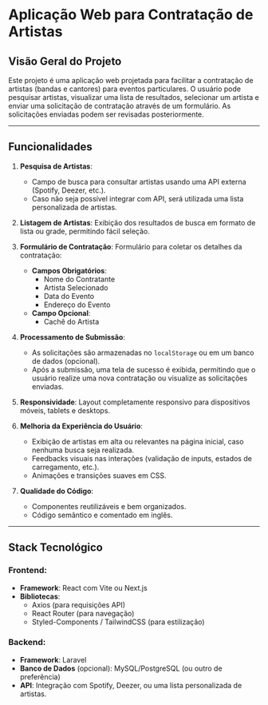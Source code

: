 # Aplicação Web para Contratação de Artistas

## Visão Geral do Projeto

Este projeto é uma aplicação web projetada para facilitar a contratação de artistas (bandas e cantores) para eventos particulares. O usuário pode pesquisar artistas, visualizar uma lista de resultados, selecionar um artista e enviar uma solicitação de contratação através de um formulário. As solicitações enviadas podem ser revisadas posteriormente.

---

## Funcionalidades

1. **Pesquisa de Artistas**:
   - Campo de busca para consultar artistas usando uma API externa (Spotify, Deezer, etc.).
   - Caso não seja possível integrar com API, será utilizada uma lista personalizada de artistas.
2. **Listagem de Artistas**: Exibição dos resultados de busca em formato de lista ou grade, permitindo fácil seleção.

3. **Formulário de Contratação**: Formulário para coletar os detalhes da contratação:

   - **Campos Obrigatórios**:
     - Nome do Contratante
     - Artista Selecionado
     - Data do Evento
     - Endereço do Evento
   - **Campo Opcional**:
     - Cachê do Artista

4. **Processamento de Submissão**:

   - As solicitações são armazenadas no `localStorage` ou em um banco de dados (opcional).
   - Após a submissão, uma tela de sucesso é exibida, permitindo que o usuário realize uma nova contratação ou visualize as solicitações enviadas.

5. **Responsividade**: Layout completamente responsivo para dispositivos móveis, tablets e desktops.

6. **Melhoria da Experiência do Usuário**:

   - Exibição de artistas em alta ou relevantes na página inicial, caso nenhuma busca seja realizada.
   - Feedbacks visuais nas interações (validação de inputs, estados de carregamento, etc.).
   - Animações e transições suaves em CSS.

7. **Qualidade do Código**:
   - Componentes reutilizáveis e bem organizados.
   - Código semântico e comentado em inglês.

---

## Stack Tecnológico

### Frontend:

- **Framework**: React com Vite ou Next.js
- **Bibliotecas**:
  - Axios (para requisições API)
  - React Router (para navegação)
  - Styled-Components / TailwindCSS (para estilização)

### Backend:

- **Framework**: Laravel
- **Banco de Dados** (opcional): MySQL/PostgreSQL (ou outro de preferência)
- **API**: Integração com Spotify, Deezer, ou uma lista personalizada de artistas.
